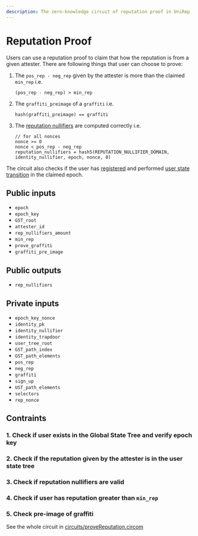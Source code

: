```yaml
---
description: The zero-knowledge circuit of reputation proof in UniRep
---
```


# Reputation Proof

Users can use a reputation proof to claim that how the reputation is from a given attester. There are following things that user can choose to prove:

1.  The `pos_rep - neg_rep` given by the attester is more than the claimed `min_rep` i.e.

    ```
    (pos_rep - neg_rep) > min_rep
    ```
2.  The `graffiti_preimage` of a `graffiti` i.e.

    ```
    hash(graffiti_preimage) == graffiti
    ```
3.  The [reputation nullifiers](../terms/nullifiers.md#reputation-nullifiers) are computed correctly i.e.

    ```
    // for all nonces
    nonce >= 0
    nonce < pos_rep - neg_rep
    reputation_nullifiers = hash5(REPUTATION_NULLIFIER_DOMAIN, identity_nullifier, epoch, nonce, 0)
    ```

The circuit also checks if the user has [registered](https://github.com/vivianjeng/UniRep/blob/git-book/introduction/README.md#1.-registration) and performed [user state transition](../terms/user-state-transition.md) in the claimed epoch.

## Public inputs

* `epoch`
* `epoch_key`
* `GST_root`
* `attester_id`
* `rep_nullifiers_amount`
* `min_rep`
* `prove_graffiti`
* `graffiti_pre_image`

## Public outputs

* `rep_nullifiers`

## Private inputs

* `epoch_key_nonce`
* `identity_pk`
* `identity_nullifier`
* `identity_trapdoor`
* `user_tree_root`
* `GST_path_index`
* `GST_path_elements`
* `pos_rep`
* `neg_rep`
* `graffiti`
* `sign_up`
* `UST_path_elements`
* `selectors`
* `rep_nonce`

## Contraints

### 1. Check if user exists in the Global State Tree and verify epoch key

### 2. Check if the reputation given by the attester is in the user state tree

### 3. Check if reputation nullifiers are valid

### 4. Check if user has reputation greater than `min_rep`

### 5. Check pre-image of graffiti

See the whole circuit in [circuits/proveReputation.circom](https://github.com/appliedzkp/UniRep/blob/7e5cf425242134f73b6131778549b6039ea20a9b/circuits/proveReputation.circom)
